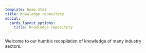 ```yaml
---
template: home.html
title: Knowledge repository
social:
  cards_layout_options:
    title: Knowledge repository
---
```


Welcome to our humble recopilation of knowledge of many industry sectors.
